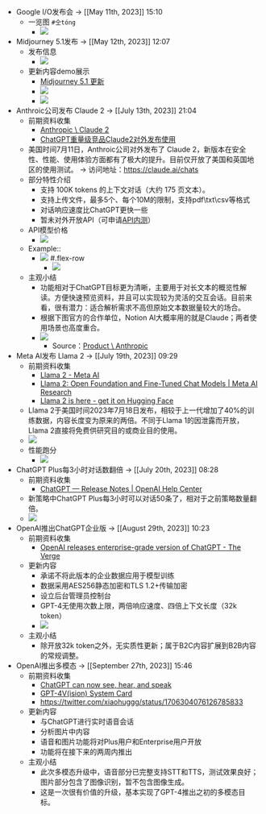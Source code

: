 - Google I/O发布会 -> [[May 11th, 2023]] 15:10
    - 一览图 `#仝tóng`
        - ![](https://firebasestorage.googleapis.com/v0/b/firescript-577a2.appspot.com/o/imgs%2Fapp%2FInsightSphere%2FysfvNlzgxq.png?alt=media&token=61de5c68-86a9-4e1c-9965-723236e1d802)
- Midjourney 5.1发布 -> [[May 12th, 2023]] 12:07
    - 发布信息
        - ![](https://firebasestorage.googleapis.com/v0/b/firescript-577a2.appspot.com/o/imgs%2Fapp%2FInsightSphere%2F6VFpSQfsr0.png?alt=media&token=6374671e-2152-4a4b-8b9d-943e8b716a39)
    - 更新内容demo展示
        - [Midjourney 5.1 更新](https://mp.weixin.qq.com/s/wxX-R6VAL3W8zEF74gVGBg)
        - ![](https://firebasestorage.googleapis.com/v0/b/firescript-577a2.appspot.com/o/imgs%2Fapp%2FInsightSphere%2FZDaDojiGev.png?alt=media&token=078ac84c-a479-413c-b6b0-ca692cc6af19)
        - ![](https://firebasestorage.googleapis.com/v0/b/firescript-577a2.appspot.com/o/imgs%2Fapp%2FInsightSphere%2FxaPdsTQXPc.png?alt=media&token=6e40a336-c872-49de-b2f1-d940009603a6)
- Anthroic公司发布 Claude 2 -> [[July 13th, 2023]] 21:04
    - 前期资料收集
        - [Anthropic \ Claude 2](https://www.anthropic.com/index/claude-2)
        - [ChatGPT重量级竞品Claude2对外发布使用](https://mp.weixin.qq.com/s/BMSkfATF4Q01dsuic9c7TA)
    - 美国时间7月11日，Anthroic公司对外发布了 Claude 2，新版本在安全性、性能、使用体验方面都有了极大的提升。目前仅开放了美国和英国地区的使用测试。 -> 访问地址：https://claude.ai/chats
    - 部分特性介绍
        - 支持 100K tokens 的上下文对话（大约 175 页文本）。
        - 支持上传文件，最多5个、每个10M的限制，支持pdf\txt\csv等格式
        - 对话响应速度比ChatGPT更快一些
        - 暂未对外开放API（可申请[API内测](https://www.anthropic.com/product)）
    - API模型价格
        - ![](https://firebasestorage.googleapis.com/v0/b/firescript-577a2.appspot.com/o/imgs%2Fapp%2FInsightSphere%2Fc7OvIX6_J2.png?alt=media&token=3128f8fe-4bc4-456e-b70e-97570697fbeb)
    - Example::
        - ![](https://firebasestorage.googleapis.com/v0/b/firescript-577a2.appspot.com/o/imgs%2Fapp%2FInsightSphere%2FZrxmIz7giF.png?alt=media&token=f61dd360-ed23-488e-ae4b-c4baf92faca9)
#.flex-row
            - ![](https://firebasestorage.googleapis.com/v0/b/firescript-577a2.appspot.com/o/imgs%2Fapp%2FInsightSphere%2FBrsDj5bObf.png?alt=media&token=1fea29eb-a75d-4e9d-b14e-9bdef711a4c5)
    - 主观小结
        - 功能相对于ChatGPT目标更为清晰，主要用于对长文本的概览性解读。方便快速预览资料，并且可以实现较为灵活的交互会话。目前来看，很有潜力：适合解析需求不高但原始文本数据量较大的场合。
        - 根据下图官方的合作单位，Notion AI大概率用的就是Claude；两者使用场景也高度重合。
        - ![](https://firebasestorage.googleapis.com/v0/b/firescript-577a2.appspot.com/o/imgs%2Fapp%2FInsightSphere%2FqAPzwTQmdQ.png?alt=media&token=d4d37820-3f32-4d72-8be7-d71ce8862b8d)
            - Source：[Product \ Anthropic](https://www.anthropic.com/product)
- Meta AI发布 Llama 2 -> [[July 19th, 2023]] 09:29
    - 前期资料收集
        - [Llama 2 - Meta AI](https://ai.meta.com/llama/)
        - [Llama 2: Open Foundation and Fine-Tuned Chat Models | Meta AI Research](https://ai.meta.com/research/publications/llama-2-open-foundation-and-fine-tuned-chat-models/)
        - [Llama 2 is here - get it on Hugging Face](https://huggingface.co/blog/llama2)
    - Llama 2于美国时间2023年7月18日发布，相较于上一代增加了40%的训练数据，内容长度变为原来的两倍。不同于Llama 1的因泄露而开放，Llama 2直接将免费供研究目的或商业目的使用。
    - ![](https://firebasestorage.googleapis.com/v0/b/firescript-577a2.appspot.com/o/imgs%2Fapp%2FInsightSphere%2FUKVGU__tYa.png?alt=media&token=dad2355d-b75c-4447-b961-80cdc8ab3ba5)
    - 性能跑分
        - ![](https://firebasestorage.googleapis.com/v0/b/firescript-577a2.appspot.com/o/imgs%2Fapp%2FInsightSphere%2FtCpA61OTBR.png?alt=media&token=1d24f0a7-42a5-4b19-9ed2-3202196aab1a)
- ChatGPT Plus每3小时对话数翻倍 -> [[July 20th, 2023]] 08:28
    - 前期资料收集
        - [ChatGPT — Release Notes | OpenAI Help Center](https://help.openai.com/en/articles/6825453-chatgpt-release-notes)
    - 新策略中ChatGPT Plus每3小时可以对话50条了，相对于之前策略数量翻倍。
    - ![](https://firebasestorage.googleapis.com/v0/b/firescript-577a2.appspot.com/o/imgs%2Fapp%2FInsightSphere%2FDl8vQCoH4d.png?alt=media&token=cfaed090-a59d-4b3e-b7be-3b6c056b0f27)
- OpenAI推出ChatGPT企业版 -> [[August 29th, 2023]] 10:23
    - 前期资料收集
        - [OpenAI releases enterprise-grade version of ChatGPT - The Verge](https://www.theverge.com/2023/8/28/23849453/openai-chatgpt-enterprise-grade-version)
    - 更新内容
        - 承诺不将此版本的企业数据应用于模型训练
        - 数据采用AES256静态加密和TLS 1.2+传输加密
        - 设立后台管理员控制台
        - GPT-4无使用次数上限，两倍响应速度、四倍上下文长度（32k token）
        - ![](https://firebasestorage.googleapis.com/v0/b/firescript-577a2.appspot.com/o/imgs%2Fapp%2FInsightSphere%2FFtRRMX7tyr.jpeg?alt=media&token=7e959150-443a-4495-8fa4-2bd8c60f9ccc)
    - 主观小结
        - 除开放32k token之外，无实质性更新；属于B2C内容扩展到B2B内容的常规调整。
- OpenAI推出多模态 -> [[September 27th, 2023]] 15:46
    - 前期资料收集
        - [ChatGPT can now see, hear, and speak](https://openai.com/blog/chatgpt-can-now-see-hear-and-speak)
        - [GPT-4V(ision) System Card](https://cdn.openai.com/papers/GPTV_System_Card.pdf)
        - https://twitter.com/xiaohuggg/status/1706304076126785833
    - 更新内容
        - 与ChatGPT进行实时语音会话
        - 分析图片中内容
        - 语音和图片功能将对Plus用户和Enterprise用户开放
        - 功能将在接下来的两周内推出
    - 主观小结
        - 此次多模态升级中，语音部分已完整支持STT和TTS，测试效果良好；图片部分包含了图像识别，暂不包含图像生成。
        - 这是一次很有价值的升级，基本实现了GPT-4推出之初的多模态目标。

